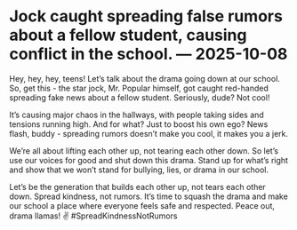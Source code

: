 # Jock caught spreading false rumors about a fellow student, causing conflict in the school. — 2025-10-08

Hey, hey, hey, teens! Let’s talk about the drama going down at our school. So, get this - the star jock, Mr. Popular himself, got caught red-handed spreading fake news about a fellow student. Seriously, dude? Not cool!

It’s causing major chaos in the hallways, with people taking sides and tensions running high. And for what? Just to boost his own ego? News flash, buddy - spreading rumors doesn’t make you cool, it makes you a jerk.

We’re all about lifting each other up, not tearing each other down. So let’s use our voices for good and shut down this drama. Stand up for what’s right and show that we won’t stand for bullying, lies, or drama in our school.

Let’s be the generation that builds each other up, not tears each other down. Spread kindness, not rumors. It’s time to squash the drama and make our school a place where everyone feels safe and respected. Peace out, drama llamas! ✌️ #SpreadKindnessNotRumors